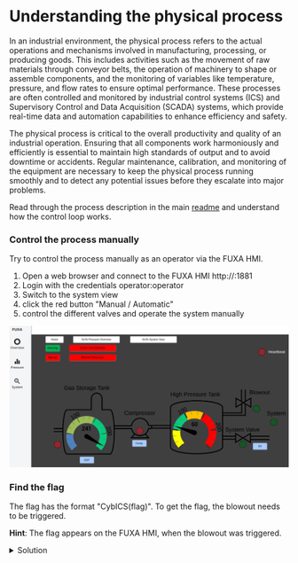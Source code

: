 # Understanding the physical process
In an industrial environment, the physical process refers to the actual operations and mechanisms involved in manufacturing, processing, or producing goods.
This includes activities such as the movement of raw materials through conveyor belts, the operation of machinery to shape or assemble components, and the monitoring of variables like temperature, pressure, and flow rates to ensure optimal performance.
These processes are often controlled and monitored by industrial control systems (ICS) and Supervisory Control and Data Acquisition (SCADA) systems, which provide real-time data and automation capabilities to enhance efficiency and safety.

The physical process is critical to the overall productivity and quality of an industrial operation.
Ensuring that all components work harmoniously and efficiently is essential to maintain high standards of output and to avoid downtime or accidents.
Regular maintenance, calibration, and monitoring of the equipment are necessary to keep the physical process running smoothly and to detect any potential issues before they escalate into major problems.

Read through the process description in the main [readme](../../README.md) and understand how the control loop works.

### Control the process manually
Try to control the process manually as an operator via the FUXA HMI.
1. Open a web browser and connect to the FUXA HMI http://<IP>:1881
1. Login with the credentials operator:operator
1. Switch to the system view
1. click the red button "Manual / Automatic"
1. control the different valves and operate the system manually

![FUXA system view](doc/fuxa.png)

### Find the flag
The flag has the format "CybICS(flag)".
To get the flag, the blowout needs to be triggered.

**Hint**: The flag appears on the FUXA HMI, when the blowout was triggered.
<details>
  <summary>Solution</summary>
  After login on the FUXA dashboard switch to the "System" view.
  By closing the "System Valve" (SV) and enabling the Compressor (C),
  the pressure is rising.
  After a certain time, the pressure in the High Pressure Tank (HTB)
  gets a critical level and the Blowout (BO) will be opened.


  ##
  :anger: Flag: CybICS(Bl0w0ut)
  ![Flag OpenPLC Password](doc/flag.png)
</details>
